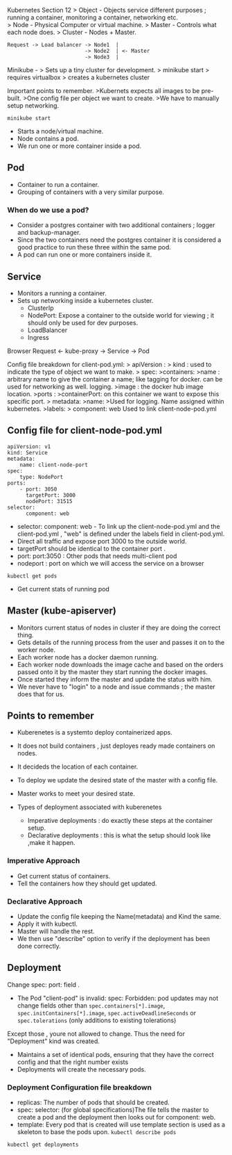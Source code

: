 Kubernetes Section 12
	> Object - Objects service different purposes ; running a container, monitoring a container, networking etc.	
	> Node - Physical Computer or virtual machine.
	> Master - Controls what each node does.
	> Cluster - Nodes + Master.

	Request -> Load balancer -> Node1  |
							 -> Node2  | <- Master
							 -> Node3  |


Minikube - 
	> Sets up a tiny cluster for development.
	> minikube start
		> requires virtualbox
		> creates a kubernetes cluster


Important points to remember.
	>Kubernets expects all images to be pre-built.
	>One config file per object we want to create.
	>We have to manually setup networking.

`minikube start`
* Starts a node/virtual machine.
* Node contains a pod.
* We run one or more container inside a pod.

## Pod 
* Container to run a container.
* Grouping of containers with a very similar purpose.

### When do we use a pod?
* Consider a postgres container with two additional containers ; logger and backup-manager.
* Since the two containers need the postgres container it is considered a good practice to run these three within the same pod.
* A pod can run one or more containers inside it.


## Service
* Monitors a running a container.
* Sets up networking inside a kubernetes cluster.
	* ClusterIp
	* NodePort: Expose a container to the outside world for viewing ; it should only be used for dev purposes.
	* LoadBalancer
	* Ingress

Browser Request <-  kube-proxy -> Service -> Pod
        			  		 
Config file breakdown for client-pod.yml:
	> apiVersion :
	> kind : used to indicate the type of object we want to make.
	> spec:
		>containers:
			>name : arbitrary name to give the container a name; like 	        tagging for docker.
					can be used for networking as well.
					logging.
			>image : the docker hub image location.
			>ports :
				>containerPort: on this container we want to expose this specific port.
	> metadata:
		>name: 
			>Used for logging. Name assigned within kubernetes.
		>labels:
			> component: web
				Used to link client-node-pod.yml

## Config file for client-node-pod.yml
	apiVersion: v1
	kind: Service
	metadata:	
  		name: client-node-port
	spec:
 		type: NodePort
 	ports:
  		- port: 3050
   		  targetPort: 3000
    	  nodePort: 31515
 	selector:
  		  component: web



* selector: component: web - To link up the client-node-pod.yml and the  client-pod.yml , "web" is defined under the labels field in client-pod.yml.
* Direct all traffic and expose port 3000 to the outside world.
* targetPort should be identical to the container port .
* port: port:3050 : Other pods that needs multi-client pod
* nodeport : port on which we will access the service on a browser

`kubectl get pods` 
* Get current stats of running pod

## Master (kube-apiserver)
* Monitors current status of nodes in cluster if they are doing the correct thing.
* Gets details of the running process from the user and passes it on to the worker node.
* Each worker node has a docker daemon running.
* Each worker node downloads the image cache and based on the orders passed onto it by the master they start running the docker images.
* Once started they inform the master and update the status with him.
* We never have to "login" to a node and issue commands ; the master does that for us.

## Points to remember
* Kuberenetes is a systemto deploy containerized apps.
* It does not build containers , just deployes ready made containers on nodes.
* It decideds the location of each container.
* To deploy we update the desired state of the master with a config file.
* Master works to meet your desired state.

* Types of deployment associated with kuberenetes
	* Imperative deployments : do exactly these steps at the container setup.
	* Declarative deployments : this is what the setup should look like ,make it happen.


### Imperative Approach

* Get current status of containers.
* Tell the containers how they should get updated.

### Declarative Approach 

* Update the config file keeping the Name(metadata) and Kind the same.
* Apply it with kubectl.
* Master will handle the rest.
* We then use "describe" option to verify if the deployment has been done correctly.

## Deployment 
Change spec: port: field .
* The Pod "client-pod" is invalid: spec: Forbidden: pod updates may not change fields other than `spec.containers[*].image`, `spec.initContainers[*].image`, `spec.activeDeadlineSeconds` or `spec.tolerations` (only additions to existing tolerations)

Except those , youre not allowed to change. Thus the need for "Deployment" kind was created.
* Maintains a set of identical pods, ensuring that they have the correct config and that the right number exists
* Deployments will create the necessary pods.

### Deployment Configuration file breakdown

* replicas: The number of pods that should be created.
* spec: selector: (for global specifications)The file tells the master to create a pod and the deployment then looks out for component: web.
* template: Every pod that is created will use template section is used as a skeleton to base the pods upon.
`kubectl describe pods`

`kubectl get deployments`